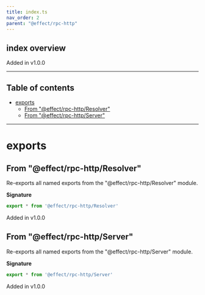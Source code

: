 ```yaml
---
title: index.ts
nav_order: 2
parent: "@effect/rpc-http"
---
```


## index overview

Added in v1.0.0

---

<h2 class="text-delta">Table of contents</h2>

- [exports](#exports)
  - [From "@effect/rpc-http/Resolver"](#from-effectrpc-httpresolver)
  - [From "@effect/rpc-http/Server"](#from-effectrpc-httpserver)

---

# exports

## From "@effect/rpc-http/Resolver"

Re-exports all named exports from the "@effect/rpc-http/Resolver" module.

**Signature**

```ts
export * from '@effect/rpc-http/Resolver'
```

Added in v1.0.0

## From "@effect/rpc-http/Server"

Re-exports all named exports from the "@effect/rpc-http/Server" module.

**Signature**

```ts
export * from '@effect/rpc-http/Server'
```

Added in v1.0.0
